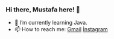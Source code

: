 ### Hi there, Mustafa here! 👋

- 🌱 I’m currently learning Java.
- 📫 How to reach me: [Gmail](mailto:mstf.dvcii@gmail.com) [İnstagram](https://www.instagram.com/mstf_dvcii/)

